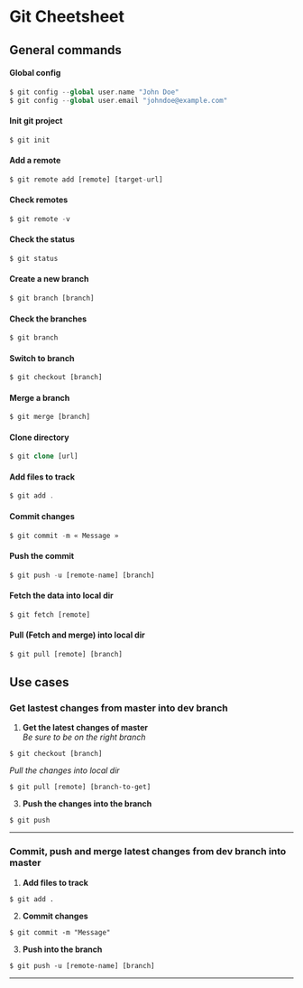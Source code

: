# Git Cheetsheet
## General commands
#### Global config
```php
$ git config --global user.name "John Doe"
$ git config --global user.email "johndoe@example.com"
```
#### Init git project
```php
$ git init
```
#### Add a remote
```php
$ git remote add [remote] [target-url]
```
#### Check remotes
```php
$ git remote -v
```
#### Check the status
```php
$ git status
```
#### Create a new branch
```php
$ git branch [branch]
```
#### Check the branches
```php
$ git branch
```
#### Switch to branch
```php
$ git checkout [branch]
```
#### Merge a branch
```php
$ git merge [branch]
```
#### Clone directory
```php
$ git clone [url]
```
#### Add files to track
```php
$ git add .
```
#### Commit changes
```php
$ git commit -m « Message »
```
#### Push the commit
```php
$ git push -u [remote-name] [branch]
```
#### Fetch the data into local dir
```php
$ git fetch [remote]
```
#### Pull (Fetch and merge) into local dir
```php
$ git pull [remote] [branch]
```

## Use cases
### Get lastest changes from master into dev branch
1. **Get the latest changes of master**  
*Be sure to be on the right branch*  
```
$ git checkout [branch]
```  
*Pull the changes into local dir*  
```
$ git pull [remote] [branch-to-get]
```

3. **Push the changes into the branch**  
```
$ git push
```

----

### Commit, push and merge latest changes from dev branch into master
1. **Add files to track**  
```
$ git add .
```

2. **Commit changes**  
```
$ git commit -m "Message"
```

3. **Push into the branch**  
```
$ git push -u [remote-name] [branch]
```

----
